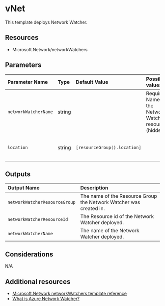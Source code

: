 # vNet

This template deploys Network Watcher.

## Resources

- Microsoft.Network/networkWatchers

## Parameters

| Parameter Name | Type | Default Value | Possible values | Description |
| :-             | :-   | :-            | :-              | :-          |
| `networkWatcherName` | string | | Required. Name of the Network Watcher resource (hidden)
| `location` | string | `[resourceGroup().location]` | | Optional. Location for all resources.

## Outputs

| Output Name | Description |
| :-          | :-          |
| `networkWatcherResourceGroup` | The name of the Resource Group the Network Watcher was created in.
| `networkWatcherResourceId` | The Resource id of the Network Watcher deployed.
| `networkWatcherName` | The name of the Network Watcher deployed.

## Considerations

N/A

## Additional resources

- [Microsoft.Network networkWatchers template reference](https://docs.microsoft.com/en-us/azure/templates/microsoft.network/2019-04-01/networkwatchers)
- [What is Azure Network Watcher?](https://docs.microsoft.com/en-us/azure/network-watcher/network-watcher-monitoring-overview)
